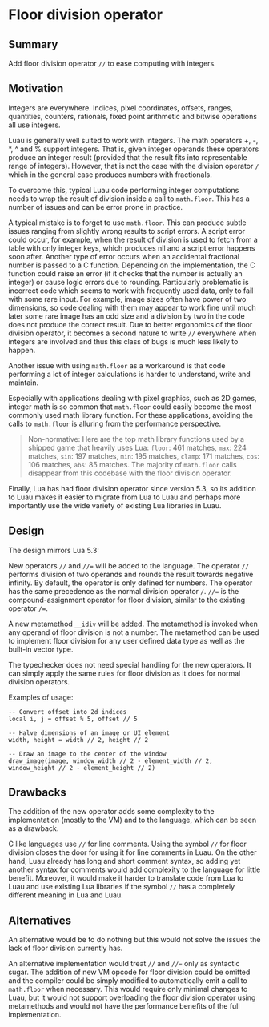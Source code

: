 # Floor division operator

## Summary

Add floor division operator `//` to ease computing with integers.

## Motivation

Integers are everywhere. Indices, pixel coordinates, offsets, ranges, quantities, counters, rationals, fixed point arithmetic and bitwise operations all use integers.

Luau is generally well suited to work with integers. The math operators +, -, \*, ^ and % support integers. That is, given integer operands these operators produce an integer result (provided that the result fits into representable range of integers). However, that is not the case with the division operator `/` which in the general case produces numbers with fractionals.

To overcome this, typical Luau code performing integer computations needs to wrap the result of division inside a call to `math.floor`. This has a number of issues and can be error prone in practice.

A typical mistake is to forget to use `math.floor`. This can produce subtle issues ranging from slightly wrong results to script errors. A script error could occur, for example, when the result of division is used to fetch from a table with only integer keys, which produces nil and a script error happens soon after. Another type of error occurs when an accidental fractional number is passed to a C function. Depending on the implementation, the C function could raise an error (if it checks that the number is actually an integer) or cause logic errors due to rounding. Particularly problematic is incorrect code which seems to work with frequently used data, only to fail with some rare input. For example, image sizes often have power of two dimensions, so code dealing with them may appear to work fine until much later some rare image has an odd size and a division by two in the code does not produce the correct result. Due to better ergonomics of the floor division operator, it becomes a second nature to write `//` everywhere when integers are involved and thus this class of bugs is much less likely to happen.

Another issue with using `math.floor` as a workaround is that code performing a lot of integer calculations is harder to understand, write and maintain.

Especially with applications dealing with pixel graphics, such as 2D games, integer math is so common that `math.floor` could easily become the most commonly used math library function. For these applications, avoiding the calls to `math.floor` is alluring from the performance perspective.

> Non-normative: Here are the top math library functions used by a shipped game that heavily uses Lua: 
> `floor`: 461 matches, `max`: 224 matches, `sin`: 197 matches, `min`: 195 matches, `clamp`: 171 matches, `cos`: 106 matches, `abs`: 85 matches.
> The majority of `math.floor` calls disappear from this codebase with the floor division operator.

Finally, Lua has had floor division operator since version 5.3, so its addition to Luau makes it easier to migrate from Lua to Luau and perhaps more importantly use the wide variety of existing Lua libraries in Luau.

## Design

The design mirrors Lua 5.3:

New operators `//` and `//=` will be added to the language. The operator `//` performs division of two operands and rounds the result towards negative infinity. By default, the operator is only defined for numbers. The operator has the same precedence as the normal division operator `/`. `//=` is the compound-assignment operator for floor division, similar to the existing operator `/=`.

A new metamethod `__idiv` will be added. The metamethod is invoked when any operand of floor division is not a number. The metamethod can be used to implement floor division for any user defined data type as well as the built-in vector type.

The typechecker does not need special handling for the new operators. It can simply apply the same rules for floor division as it does for normal division operators.

Examples of usage:

```
-- Convert offset into 2d indices
local i, j = offset % 5, offset // 5

-- Halve dimensions of an image or UI element
width, height = width // 2, height // 2

-- Draw an image to the center of the window
draw_image(image, window_width // 2 - element_width // 2, window_height // 2 - element_height // 2)
```

## Drawbacks

The addition of the new operator adds some complexity to the implementation (mostly to the VM) and to the language, which can be seen as a drawback.

C like languages use `//` for line comments. Using the symbol `//` for floor division closes the door for using it for line comments in Luau. On the other hand, Luau already has long and short comment syntax, so adding yet another syntax for comments would add complexity to the language for little benefit. Moreover, it would make it harder to translate code from Lua to Luau and use existing Lua libraries if the symbol `//` has a completely different meaning in Lua and Luau.

## Alternatives

An alternative would be to do nothing but this would not solve the issues the lack of floor division currently has.

An alternative implementation would treat `//` and `//=` only as syntactic sugar. The addition of new VM opcode for floor division could be omitted and the compiler could be simply modified to automatically emit a call to `math.floor` when necessary. This would require only minimal changes to Luau, but it would not support overloading the floor division operator using metamethods and would not have the performance benefits of the full implementation.
